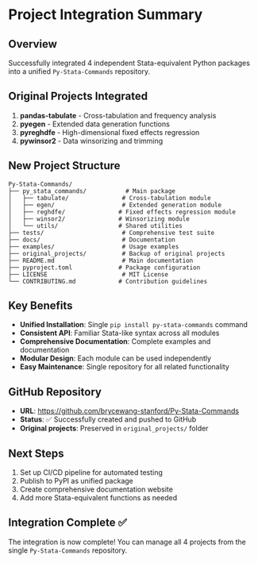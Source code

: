 # Project Integration Summary

## Overview
Successfully integrated 4 independent Stata-equivalent Python packages into a unified `Py-Stata-Commands` repository.

## Original Projects Integrated
1. **pandas-tabulate** - Cross-tabulation and frequency analysis
2. **pyegen** - Extended data generation functions  
3. **pyreghdfe** - High-dimensional fixed effects regression
4. **pywinsor2** - Data winsorizing and trimming

## New Project Structure
```
Py-Stata-Commands/
├── py_stata_commands/           # Main package
│   ├── tabulate/               # Cross-tabulation module
│   ├── egen/                   # Extended generation module
│   ├── reghdfe/               # Fixed effects regression module
│   ├── winsor2/               # Winsorizing module
│   └── utils/                 # Shared utilities
├── tests/                      # Comprehensive test suite
├── docs/                       # Documentation
├── examples/                   # Usage examples
├── original_projects/          # Backup of original projects
├── README.md                   # Main documentation
├── pyproject.toml             # Package configuration
├── LICENSE                     # MIT License
└── CONTRIBUTING.md            # Contribution guidelines
```

## Key Benefits
- **Unified Installation**: Single `pip install py-stata-commands` command
- **Consistent API**: Familiar Stata-like syntax across all modules
- **Comprehensive Documentation**: Complete examples and documentation
- **Modular Design**: Each module can be used independently
- **Easy Maintenance**: Single repository for all related functionality

## GitHub Repository
- **URL**: https://github.com/brycewang-stanford/Py-Stata-Commands
- **Status**: ✅ Successfully created and pushed to GitHub
- **Original projects**: Preserved in `original_projects/` folder

## Next Steps
1. Set up CI/CD pipeline for automated testing
2. Publish to PyPI as unified package
3. Create comprehensive documentation website
4. Add more Stata-equivalent functions as needed

## Integration Complete ✅
The integration is now complete! You can manage all 4 projects from the single `Py-Stata-Commands` repository.
